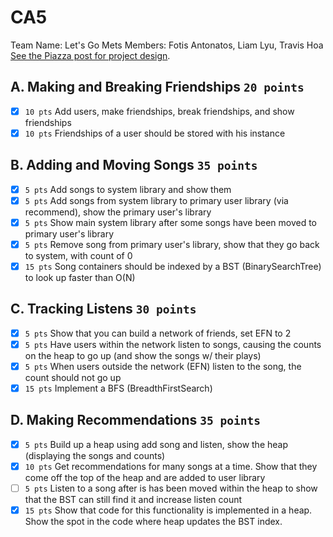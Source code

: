 # CA5
Team Name: Let's Go Mets
Members: Fotis Antonatos, Liam Lyu, Travis Hoa
[See the Piazza post for project design](https://piazza.com/class/kkwzvpyvhe5349?cid=640).

## A. Making and Breaking Friendships `20 points`
 - [X] `10 pts` Add users, make friendships, break friendships, and show friendships
 - [X] `10 pts` Friendships of a user should be stored with his instance
## B. Adding and Moving Songs `35 points`
 - [X] `5 pts` Add songs to system library and show them
 - [X] `5 pts` Add songs from system library to primary user library (via recommend), show the primary user's library
 - [X] `5 pts` Show main system library after some songs have been moved to primary user's library
 - [X] `5 pts` Remove song from primary user's library, show that they go back to system, with count of 0
 - [X] `15 pts` Song containers should be indexed by a BST (BinarySearchTree) to look up faster than O(N)
## C. Tracking Listens `30 points`
 - [X] `5 pts` Show that you can build a network of friends, set EFN to 2
 - [X] `5 pts` Have users within the network listen to songs, causing the counts on the heap to go up (and show the songs w/ their plays)
 - [X] `5 pts` When users outside the network (EFN) listen to the song, the count should not go up
 - [X] `15 pts` Implement a BFS (BreadthFirstSearch)
## D. Making Recommendations `35 points`
 - [X] `5 pts` Build up a heap using add song and listen, show the heap (displaying the songs and counts)
 - [X] `10 pts` Get recommendations for many songs at a time. Show that they come off the top of the heap and are added to user library
 - [ ] `5 pts` Listen to a song after is has been moved within the heap to show that the BST can still find it and increase listen count
 - [X] `15 pts` Show that code for this functionality is implemented in a heap. Show the spot in the code where heap updates the BST index.